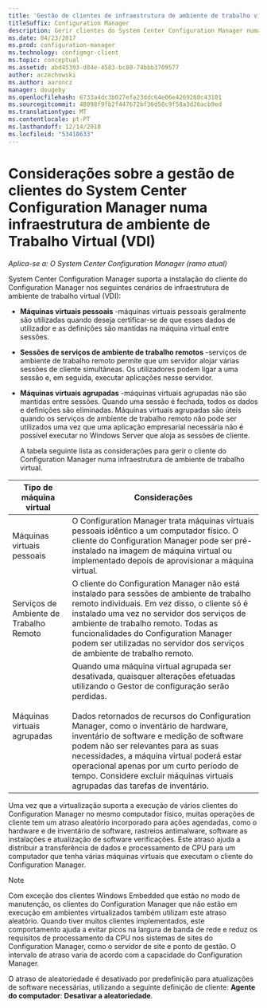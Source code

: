 ```yaml
---
title: 'Gestão de clientes de infraestrutura de ambiente de trabalho virtual (VDI) '
titleSuffix: Configuration Manager
description: Gerir clientes do System Center Configuration Manager numa infraestrutura de ambiente de trabalho virtual (VDI).
ms.date: 04/23/2017
ms.prod: configuration-manager
ms.technology: configmgr-client
ms.topic: conceptual
ms.assetid: abd45393-d84e-4583-bc80-74bbb3709577
author: aczechowski
ms.author: aaroncz
manager: dougeby
ms.openlocfilehash: 6733a4dc3b027efa23ddc64e06e4269260c43101
ms.sourcegitcommit: 48098f9fb2f447672bf36d50c9f58a3d26acb9ed
ms.translationtype: MT
ms.contentlocale: pt-PT
ms.lasthandoff: 12/14/2018
ms.locfileid: "53418633"
---
```

# <a name="considerations-for-managing-system-center-configuration-manager-clients--in-a-virtual-desktop-infrastructure-vdi"></a>Considerações sobre a gestão de clientes do System Center Configuration Manager numa infraestrutura de ambiente de Trabalho Virtual (VDI)

*Aplica-se a: O System Center Configuration Manager (ramo atual)*

System Center Configuration Manager suporta a instalação do cliente do Configuration Manager nos seguintes cenários de infraestrutura de ambiente de trabalho virtual (VDI):  

- **Máquinas virtuais pessoais** -máquinas virtuais pessoais geralmente são utilizadas quando deseja certificar-se de que esses dados de utilizador e as definições são mantidas na máquina virtual entre sessões.  

- **Sessões de serviços de ambiente de trabalho remotos** -serviços de ambiente de trabalho remoto permite que um servidor alojar várias sessões de cliente simultâneas. Os utilizadores podem ligar a uma sessão e, em seguida, executar aplicações nesse servidor.  

- **Máquinas virtuais agrupadas** -máquinas virtuais agrupadas não são mantidas entre sessões. Quando uma sessão é fechada, todos os dados e definições são eliminadas. Máquinas virtuais agrupadas são úteis quando os serviços de ambiente de trabalho remoto não pode ser utilizados uma vez que uma aplicação empresarial necessária não é possível executar no Windows Server que aloja as sessões de cliente.  

  A tabela seguinte lista as considerações para gerir o cliente do Configuration Manager numa infraestrutura de ambiente de trabalho virtual.  

|Tipo de máquina virtual|Considerações|  
|--------------------------|--------------------|  
|Máquinas virtuais pessoais|O Configuration Manager trata máquinas virtuais pessoais idêntico a um computador físico. O cliente do Configuration Manager pode ser pré-instalado na imagem de máquina virtual ou implementado depois de aprovisionar a máquina virtual.|  
|Serviços de Ambiente de Trabalho Remoto|O cliente do Configuration Manager não está instalado para sessões de ambiente de trabalho remoto individuais. Em vez disso, o cliente só é instalado uma vez no servidor dos serviços de ambiente de trabalho remoto. Todas as funcionalidades do Configuration Manager podem ser utilizadas no servidor dos serviços de ambiente de trabalho remoto.|  
|Máquinas virtuais agrupadas|Quando uma máquina virtual agrupada ser desativada, quaisquer alterações efetuadas utilizando o Gestor de configuração serão perdidas.<br /><br /> Dados retornados de recursos do Configuration Manager, como o inventário de hardware, inventário de software e medição de software podem não ser relevantes para as suas necessidades, a máquina virtual poderá estar operacional apenas por um curto período de tempo. Considere excluir máquinas virtuais agrupadas das tarefas de inventário.|  

 Uma vez que a virtualização suporta a execução de vários clientes do Configuration Manager no mesmo computador físico, muitas operações de cliente tem um atraso aleatório incorporado para ações agendadas, como o hardware e de inventário de software, rastreios antimalware, software as instalações e atualização de software verificações. Este atraso ajuda a distribuir a transferência de dados e processamento de CPU para um computador que tenha várias máquinas virtuais que executam o cliente do Configuration Manager.  

> [!NOTE]  
>  Com exceção dos clientes Windows Embedded que estão no modo de manutenção, os clientes do Configuration Manager que não estão em execução em ambientes virtualizados também utilizam este atraso aleatório. Quando tiver muitos clientes implementados, este comportamento ajuda a evitar picos na largura de banda de rede e reduz os requisitos de processamento da CPU nos sistemas de sites do Configuration Manager, como o servidor de site e ponto de gestão. O intervalo de atraso varia de acordo com a capacidade do Configuration Manager.  
>   
>  O atraso de aleatoriedade é desativado por predefinição para atualizações de software necessárias, utilizando a seguinte definição de cliente: **Agente do computador**: **Desativar a aleatoriedade**.
